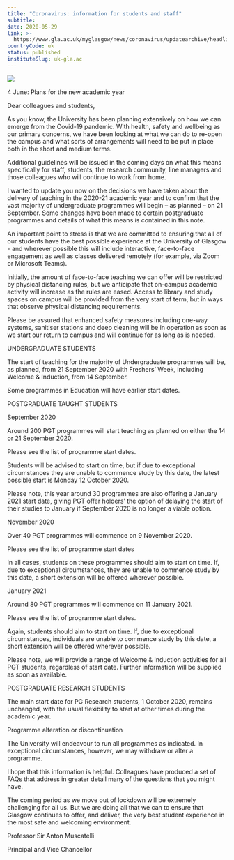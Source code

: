```yaml
---
title: "Coronavirus: information for students and staff"
subtitle: 
date: 2020-05-29
link: >-
  https://www.gla.ac.uk/myglasgow/news/coronavirus/updatearchive/headline_725158_en.html
countryCode: uk
status: published
instituteSlug: uk-gla.ac
---
```

![](https://www.gla.ac.uk/3t4/img/hd_hi.png)

4 June: Plans for the new academic year

Dear colleagues and students,

As you know, the University has been planning extensively on how we can emerge from the Covid-19 pandemic. With health, safety and wellbeing as our primary concerns, we have been looking at what we can do to re-open the campus and what sorts of arrangements will need to be put in place both in the short and medium terms.

Additional guidelines will be issued in the coming days on what this means specifically for staff, students, the research community, line managers and those colleagues who will continue to work from home.

I wanted to update you now on the decisions we have taken about the delivery of teaching in the 2020-21 academic year and to confirm that the vast majority of undergraduate programmes will begin – as planned – on 21 September. Some changes have been made to certain postgraduate programmes and details of what this means is contained in this note.

An important point to stress is that we are committed to ensuring that all of our students have the best possible experience at the University of Glasgow - and wherever possible this will include interactive, face-to-face engagement as well as classes delivered remotely (for example, via Zoom or Microsoft Teams).

Initially, the amount of face-to-face teaching we can offer will be restricted by physical distancing rules, but we anticipate that on-campus academic activity will increase as the rules are eased. Access to library and study spaces on campus will be provided from the very start of term, but in ways that observe physical distancing requirements.

Please be assured that enhanced safety measures including one-way systems, sanitiser stations and deep cleaning will be in operation as soon as we start our return to campus and will continue for as long as is needed.

UNDERGRADUATE STUDENTS

The start of teaching for the majority of Undergraduate programmes will be, as planned, from 21 September 2020 with Freshers’ Week, including Welcome & Induction, from 14 September.

Some programmes in Education will have earlier start dates.

POSTGRADUATE TAUGHT STUDENTS

September 2020

Around 200 PGT programmes will start teaching as planned on either the 14 or 21 September 2020.

Please see the list of programme start dates.

Students will be advised to start on time, but if due to exceptional circumstances they are unable to commence study by this date, the latest possible start is Monday 12 October 2020.

Please note, this year around 30 programmes are also offering a January 2021 start date, giving PGT offer holders’ the option of delaying the start of their studies to January if September 2020 is no longer a viable option.

November 2020

Over 40 PGT programmes will commence on 9 November 2020.

Please see the list of programme start dates

In all cases, students on these programmes should aim to start on time. If, due to exceptional circumstances, they are unable to commence study by this date, a short extension will be offered wherever possible.

January 2021

Around 80 PGT programmes will commence on 11 January 2021.

Please see the list of programme start dates.

Again, students should aim to start on time. If, due to exceptional circumstances, individuals are unable to commence study by this date, a short extension will be offered wherever possible.

Please note, we will provide a range of Welcome & Induction activities for all PGT students, regardless of start date. Further information will be supplied as soon as available.

POSTGRADUATE RESEARCH STUDENTS

The main start date for PG Research students, 1 October 2020, remains unchanged, with the usual flexibility to start at other times during the academic year.

Programme alteration or discontinuation

The University will endeavour to run all programmes as indicated. In exceptional circumstances, however, we may withdraw or alter a programme.

I hope that this information is helpful. Colleagues have produced a set of FAQs that address in greater detail many of the questions that you might have.

The coming period as we move out of lockdown will be extremely challenging for all us. But we are doing all that we can to ensure that Glasgow continues to offer, and deliver, the very best student experience in the most safe and welcoming environment.

Professor Sir Anton Muscatelli

Principal and Vice Chancellor